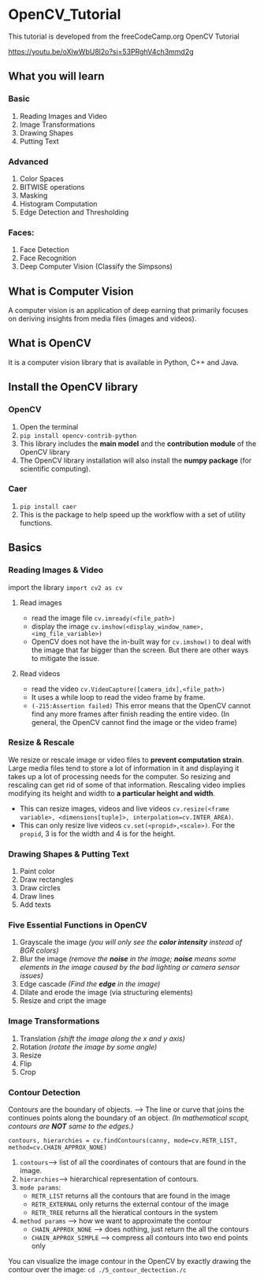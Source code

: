 # OpenCV_Tutorial

This tutorial is developed from the
freeCodeCamp.org OpenCV Tutorial

https://youtu.be/oXlwWbU8l2o?si=53PRghV4ch3mmd2g

## What you will learn

### Basic

1. Reading Images and Video
2. Image Transformations
3. Drawing Shapes
4. Putting Text

### Advanced

1. Color Spaces
2. BITWISE operations
3. Masking
4. Histogram Computation
5. Edge Detection and Thresholding

### Faces:

1. Face Detection
2. Face Recognition
3. Deep Computer Vision (Classify the Simpsons)

## What is Computer Vision

A computer vision is an application of deep
earning that primarily focuses on deriving
insights from media files (images and videos).

## What is OpenCV

It is a computer vision library that is available
in Python, C++ and Java.

## Install the OpenCV library

### OpenCV

1. Open the terminal
2. ```pip install opencv-contrib-python```
3. This library includes the **main model** and the **contribution module** of the OpenCV library
4. The OpenCV library installation will also install the **numpy package** (for scientific computing).

### Caer

1. ```pip install caer```
2. This is the package to help speed up the workflow with a set of utility functions.

## Basics

### Reading Images & Video

import the library ```import cv2 as cv```

1. Read images
    * read the image file ```cv.imready(<file_path>)```
    * display the image ```cv.imshow(<display_window_name>,<img_file_variable>)```
    * OpenCV does not have the in-built way for ```cv.imshow()``` to deal with the image that far bigger than the
      screen. But there are other ways to mitigate the issue.

2. Read videos
    * read the video ```cv.VideoCapture([camera_idx],<file_path>)```
    * It uses a while loop to read the video frame by frame.
    * ```(-215:Assertion failed)``` This error means that the OpenCV cannot find any more frames after finish reading
      the entire video. (In general, the OpenCV cannot find the image or the video frame)

### Resize & Rescale

We resize or rescale image or video files to **prevent computation strain**. Large media files tend to store a lot of
information in it and displaying it takes up a lot of processing needs for the computer. So resizing and rescaling can
get rid of some of that information. Rescaling video implies modifying its height and width to **a particular height and
width**.

* This can resize images, videos and live
  videos ```cv.resize(<frame variable>, <dimensions[tuple]>, interpolation=cv.INTER_AREA)```.
* This can only resize live videos ```cv.set(<propid>,<scale>)```. For the ```propid```, 3 is for the width and 4 is for
  the height.

### Drawing Shapes & Putting Text

1. Paint color
2. Draw rectangles
3. Draw circles
4. Draw lines
5. Add texts

### Five Essential Functions in OpenCV

1. Grayscale the image *(you will only see the **color intensity** instead of BGR colors)*
2. Blur the image *(remove the **noise** in the image; **noise** means some elements in the image caused by the bad
   lighting or camera sensor issues)*
3. Edge cascade *(Find the **edge** in the image)*
4. Dilate and erode the image (via structuring elements)
5. Resize and cript the image

### Image Transformations

1. Translation *(shift the image along the x and y axis)*
2. Rotation *(rotate the image by some angle)*
3. Resize
4. Flip
5. Crop

### Contour Detection

Contours are the boundary of objects. --> The line or curve that joins the continues points along the boundary of an
object. *(In mathematical scopt, contours are **NOT** same to the edges.)*

```contours, hierarchies = cv.findContours(canny, mode=cv.RETR_LIST, method=cv.CHAIN_APPROX_NONE)```

1. ```contours```--> list of all the coordinates of contours that are found in the image.
2. ```hierarchies```--> hierarchical representation of contours.
3. ```mode params```:
   * ```RETR_LIST``` returns all the contours that are found in the image
   * ```RETR_EXTERNAL``` only returns the external contour of the image
   * ```RETR_TREE``` returns all the hieratical contours in the system
4. ```method params```  --> how we want to approximate the contour
   * ```CHAIN_APPROX_NONE``` --> does nothing, just return the all the contours
   * ```CHAIN_APPROX_SIMPLE``` --> compress all contours into two end points only

You can visualize the image contour in the OpenCV by exactly drawing the contour over the image: ```cd ./5_contour_dectection./c ```